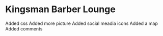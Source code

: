 # Kingsman Barber Lounge
Added css
Added more picture
Added social meadia icons
Added a map
Added comments

